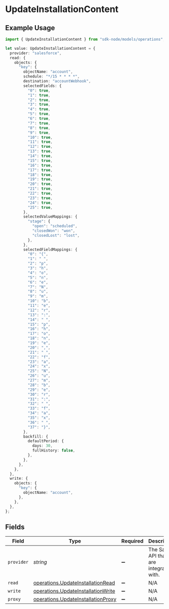 # UpdateInstallationContent

## Example Usage

```typescript
import { UpdateInstallationContent } from "sdk-node/models/operations";

let value: UpdateInstallationContent = {
  provider: "salesforce",
  read: {
    objects: {
      "key": {
        objectName: "account",
        schedule: "*/15 * * * *",
        destination: "accountWebhook",
        selectedFields: {
          "0": true,
          "1": true,
          "2": true,
          "3": true,
          "4": true,
          "5": true,
          "6": true,
          "7": true,
          "8": true,
          "9": true,
          "10": true,
          "11": true,
          "12": true,
          "13": true,
          "14": true,
          "15": true,
          "16": true,
          "17": true,
          "18": true,
          "19": true,
          "20": true,
          "21": true,
          "22": true,
          "23": true,
          "24": true,
          "25": true,
        },
        selectedValueMappings: {
          "stage": {
            "open": "scheduled",
            "closedWon": "won",
            "closedLost": "lost",
          },
        },
        selectedFieldMappings: {
          "0": "{",
          "1": " ",
          "2": "p",
          "3": "h",
          "4": "o",
          "5": "n",
          "6": "e",
          "7": "N",
          "8": "u",
          "9": "m",
          "10": "b",
          "11": "e",
          "12": "r",
          "13": ":",
          "14": " ",
          "15": "p",
          "16": "h",
          "17": "o",
          "18": "n",
          "19": "e",
          "20": ",",
          "21": " ",
          "22": "f",
          "23": "a",
          "24": "x",
          "25": "N",
          "26": "u",
          "27": "m",
          "28": "b",
          "29": "e",
          "30": "r",
          "31": ":",
          "32": " ",
          "33": "f",
          "34": "a",
          "35": "x",
          "36": " ",
          "37": "}",
        },
        backfill: {
          defaultPeriod: {
            days: 30,
            fullHistory: false,
          },
        },
      },
    },
  },
  write: {
    objects: {
      "key": {
        objectName: "account",
      },
    },
  },
};
```

## Fields

| Field                                                                                    | Type                                                                                     | Required                                                                                 | Description                                                                              | Example                                                                                  |
| ---------------------------------------------------------------------------------------- | ---------------------------------------------------------------------------------------- | ---------------------------------------------------------------------------------------- | ---------------------------------------------------------------------------------------- | ---------------------------------------------------------------------------------------- |
| `provider`                                                                               | *string*                                                                                 | :heavy_minus_sign:                                                                       | The SaaS API that we are integrating with.                                               | salesforce                                                                               |
| `read`                                                                                   | [operations.UpdateInstallationRead](../../models/operations/updateinstallationread.md)   | :heavy_minus_sign:                                                                       | N/A                                                                                      |                                                                                          |
| `write`                                                                                  | [operations.UpdateInstallationWrite](../../models/operations/updateinstallationwrite.md) | :heavy_minus_sign:                                                                       | N/A                                                                                      |                                                                                          |
| `proxy`                                                                                  | [operations.UpdateInstallationProxy](../../models/operations/updateinstallationproxy.md) | :heavy_minus_sign:                                                                       | N/A                                                                                      |                                                                                          |